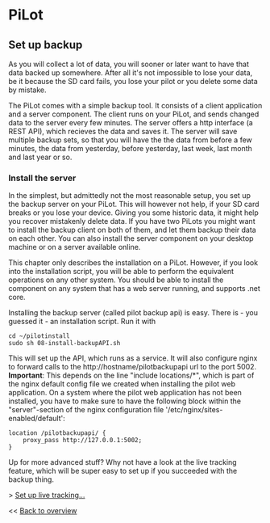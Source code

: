 # PiLot
## Set up backup

As you will collect a lot of data, you will sooner or later want to have that data backed up somewhere. After all it's not impossible to lose your data, be it because the SD card fails, you lose your pilot or you delete some data by mistake.

The PiLot comes with a simple backup tool. It consists of a client application and a server component. The client runs on your PiLot, and sends changed data to the server every few minutes. The server offers a http interface (a REST API), which recieves the data and saves it. The server will save multiple backup sets, so that you will have the the data from before a few minutes, the data from yesterday, before yesterday, last week, last month and last year or so.

### Install the server
In the simplest, but admittedly not the most reasonable setup, you set up the backup server on your PiLot. This will however not help, if your SD card breaks or you lose your device. Giving you some historic data, it might help you recover mistakenly delete data. If you have two PiLots you might want to install the backup client on both of them, and let them backup their data on each other. You can also install the server component on your desktop machine or on a server available online. 

This chapter only describes the installation on a PiLot. However, if you look into the installation script, you will be able to perform the equivalent operations on any other system. You should be able to install the component on any system that has a web server running, and supports .net core.

Installing the backup server (called pilot backup api) is easy. There is - you guessed it - an installation script. Run it with 
```
cd ~/pilotinstall
sudo sh 08-install-backupAPI.sh
```
This will set up the API, which runs as a service. It will also configure nginx to forward calls to the http://hostname/pilotbackupapi url to the port 5002. **Important**: This depends on the line "include locations/\*", which is part of the nginx default config file we created when installing the pilot web application. On a system where the pilot web application has not been installed, you have to make sure to have the following block within the "server"-section of the nginx configuration file '/etc/nginx/sites-enabled/default':

```
location /pilotbackupapi/ {
	proxy_pass http://127.0.0.1:5002;
}
```

Up for more advanced stuff? Why not have a look at the live tracking feature, which will be super easy to set up if you succeeded with the backup thing.

\> [Set up live tracking...](livetracking.md)

<< [Back to overview](user.md)
